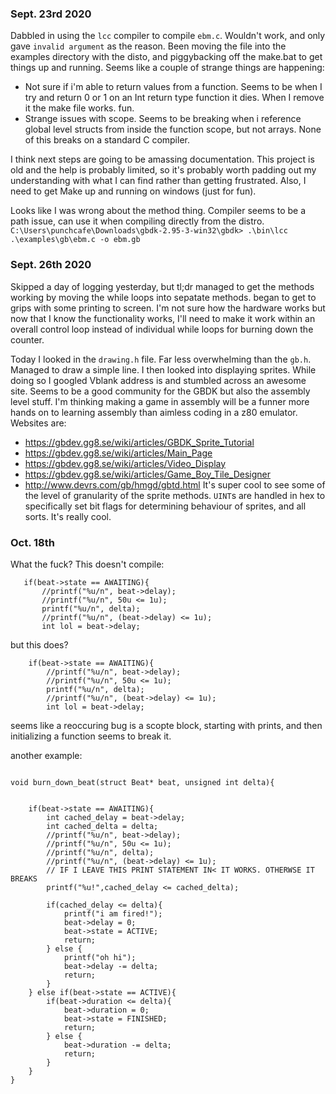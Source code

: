 ### Sept. 23rd 2020
Dabbled in using the `lcc` compiler to compile `ebm.c`. Wouldn't work, and only gave `invalid argument` as the reason. Been moving the file into the examples directory with the disto, and piggybacking off the make.bat to get things up and running. Seems like a couple of strange things are happening:
- Not sure if i'm able to return values from a function. Seems to be when I try and return 0 or 1 on an Int return type function it dies. When I remove it the make file works. fun.
- Strange issues with scope. Seems to be breaking when i reference global level structs from inside the function scope, but not arrays. None of this breaks on a standard C compiler.

I think next steps are going to be amassing documentation. This project is old and the help is probably limited, so it's probably worth padding out my understanding with what I can find rather than getting frustrated. Also, I need to get Make up and running on windows (just for fun).

Looks like I was wrong about the method thing.
Compiler seems to be a path issue, can use it when compiling directly from the distro.
 ``C:\Users\punchcafe\Downloads\gbdk-2.95-3-win32\gbdk> .\bin\lcc .\examples\gb\ebm.c -o ebm.gb``

 ### Sept. 26th 2020
 Skipped a day of logging yesterday, but tl;dr managed to get the methods working by moving the while loops into sepatate methods. began to get to grips with some printing to screen. I'm not sure how the hardware works but now that I know the functionality works, I'll need to make it work within an overall control loop instead of individual while loops for burning down the counter.

 Today I looked in the `drawing.h` file. Far less overwhelming than the `gb.h`. Managed to draw a simple line. I then looked into displaying sprites. While doing so I googled Vblank address is and stumbled across an awesome site. Seems to be a good community for the GBDK but also the assembly level stuff. I'm thinking making a game in assembly will be a funner more hands on to learning assembly than aimless coding in a z80 emulator. Websites are:
 - https://gbdev.gg8.se/wiki/articles/GBDK_Sprite_Tutorial
 - https://gbdev.gg8.se/wiki/articles/Main_Page
 - https://gbdev.gg8.se/wiki/articles/Video_Display
 - https://gbdev.gg8.se/wiki/articles/Game_Boy_Tile_Designer
 - http://www.devrs.com/gb/hmgd/gbtd.html
 It's super cool to see some of the level of granularity of the sprite methods. `UINT`s are handled in hex to specifically set bit flags for determining behaviour of sprites, and all sorts. It's really cool.

 ### Oct. 18th

 What the fuck? This doesn't compile:
 ```
    if(beat->state == AWAITING){
        //printf("%u/n", beat->delay);
        //printf("%u/n", 50u <= 1u);
        printf("%u/n", delta);
        //printf("%u/n", (beat->delay) <= 1u);
        int lol = beat->delay;
```
but this does?
```
    if(beat->state == AWAITING){
        //printf("%u/n", beat->delay);
        //printf("%u/n", 50u <= 1u);
        printf("%u/n", delta);
        //printf("%u/n", (beat->delay) <= 1u);
        int lol = beat->delay;
```
seems like a reoccuring bug is a scopte block, starting with prints, and then initializing a function seems to break it.

another example:

```

void burn_down_beat(struct Beat* beat, unsigned int delta){
        
    
    if(beat->state == AWAITING){
        int cached_delay = beat->delay;
        int cached_delta = delta;
        //printf("%u/n", beat->delay);
        //printf("%u/n", 50u <= 1u);
        //printf("%u/n", delta);
        //printf("%u/n", (beat->delay) <= 1u);
        // IF I LEAVE THIS PRINT STATEMENT IN< IT WORKS. OTHERWSE IT BREAKS
        printf("%u!",cached_delay <= cached_delta);
        
        if(cached_delay <= delta){
            printf("i am fired!");
            beat->delay = 0;
            beat->state = ACTIVE;
            return;
        } else {
            printf("oh hi");
            beat->delay -= delta;
            return;
        }
    } else if(beat->state == ACTIVE){
        if(beat->duration <= delta){
            beat->duration = 0;
            beat->state = FINISHED;
            return;
        } else {
            beat->duration -= delta;
            return;
        }
    }
}
```